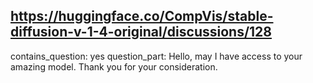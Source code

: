 ## https://huggingface.co/CompVis/stable-diffusion-v-1-4-original/discussions/128

contains_question: yes
question_part: Hello, may I have access to your amazing model. Thank you for your consideration.